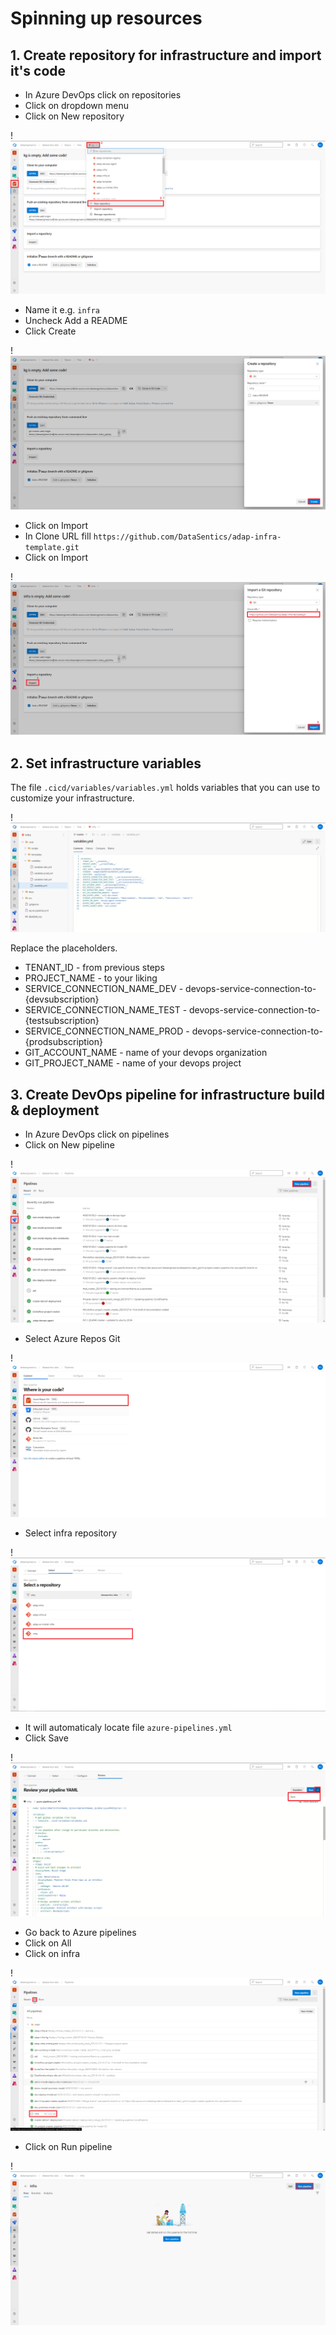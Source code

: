 # Spinning up resources

## 1. Create repository for infrastructure and import it's code

- In Azure DevOps click on repositories
- Click on dropdown menu
- Click on New repository

!![](../images/resources_step1.png)

- Name it e.g. `infra`
- Uncheck Add a README
- Click Create

!![](../images/resources_step2.png)

- Click on Import
- In Clone URL fill `https://github.com/DataSentics/adap-infra-template.git`
- Click on Import

!![](../images/resources_step3.png)

## 2. Set infrastructure variables

The file `.cicd/variables/variables.yml` holds variables that you can use to customize your infrastructure.

!![](../images/resources_step4.png)

Replace the placeholders.

- TENANT_ID - from previous steps
- PROJECT_NAME - to your liking
- SERVICE_CONNECTION_NAME_DEV - devops-service-connection-to-{devsubscription}
- SERVICE_CONNECTION_NAME_TEST - devops-service-connection-to-{testsubscription}
- SERVICE_CONNECTION_NAME_PROD - devops-service-connection-to-{prodsubscription}
- GIT_ACCOUNT_NAME - name of your devops organization
- GIT_PROJECT_NAME - name of your devops project

## 3. Create DevOps pipeline for infrastructure build & deployment

- In Azure DevOps click on pipelines
- Click on New pipeline

!![](../images/resources_step5.png)

- Select Azure Repos Git

!![](../images/resources_step6.png)

- Select infra repository

!![](../images/resources_step7.png)

- It will automaticaly locate file `azure-pipelines.yml`
- Click Save

!![](../images/resources_step8.png)

- Go back to Azure pipelines
- Click on All
- Click on infra

!![](../images/resources_step9.png)

- Click on Run pipeline

!![](../images/resources_step10.png)
